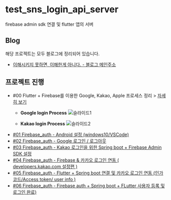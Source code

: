 # test_sns_login_api_server
firebase admin sdk 연결 및 flutter 앱의 서버 

## Blog 
해당 프로젝트는 모두 블로그에 정리되어 있습니다.
- [이해시키지 못하면, 이해한게 아니다. - 블로그 메인주소](https://debaeloper.tistory.com/)

## 프로젝트 진행

- #00 Flutter + Firebase를 이용한 Google, Kakao, Apple 프로세스 정리 > [자세히 보기](https://debaeloper.tistory.com/68)
    - **Google login Process**
    ![슬라이드1](https://user-images.githubusercontent.com/31425312/124356989-30dbb200-dc54-11eb-9d57-151abe6359b7.JPG)

    - **Kakao login Process**
    ![슬라이드2](https://user-images.githubusercontent.com/31425312/124356990-32a57580-dc54-11eb-904e-bc8f3972defc.JPG)
- [#01 Firebase_auth - Android 설정 (windows10/VSCode)](https://debaeloper.tistory.com/62)
- [#02 Firebase_auth - Google 로그인 / 로그아웃](https://debaeloper.tistory.com/63)
- [#03 Firebase_auth - Kakao 로그인을 위한 Spring boot + Firebase Admin SDK 설정](https://debaeloper.tistory.com/64)
- [#04 Firebase_auth - Firebase & 카카오 로그인 연동 ( developers.kakao.com 설정편 )](https://debaeloper.tistory.com/65)
- [#05 Firebase_auth - Flutter + Spring boot 연결 및 카카오 로그인 연동 (인가코드/Access token/ user info )](https://debaeloper.tistory.com/66)
- [#06 Firebase_auth - Firebase auth + Spring boot + FLutter 사용자 등록 및 로그인 완료)](https://debaeloper.tistory.com/67)
